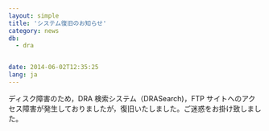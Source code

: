 ```yaml
---
layout: simple
title: 'システム復旧のお知らせ'
category: news
db:
  - dra


date: 2014-06-02T12:35:25
lang: ja
---
```


ディスク障害のため，DRA 検索システム（DRASearch)，FTP サイトへのアクセス障害が発生しておりましたが，復旧いたしました。ご迷惑をお掛け致しました。
